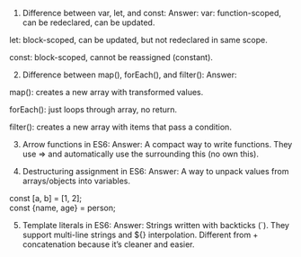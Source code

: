 
1) Difference between var, let, and const:
Answer: 
var:  function-scoped, can be redeclared, can be updated.

let: block-scoped, can be updated, but not redeclared in same scope.

const: block-scoped, cannot be reassigned (constant).

2) Difference between map(), forEach(), and filter():
Answer:

map(): creates a new array with transformed values.

forEach(): just loops through array, no return.

filter(): creates a new array with items that pass a condition.

3) Arrow functions in ES6:
Answer:
A compact way to write functions. They use => and automatically use the surrounding this (no own this).

4) Destructuring assignment in ES6:
Answer: 
A way to unpack values from arrays/objects into variables.

const [a, b] = [1, 2];  
const {name, age} = person;

5) Template literals in ES6:
Answer:
Strings written with backticks (`).
They support multi-line strings and ${} interpolation.
Different from + concatenation because it’s cleaner and easier.